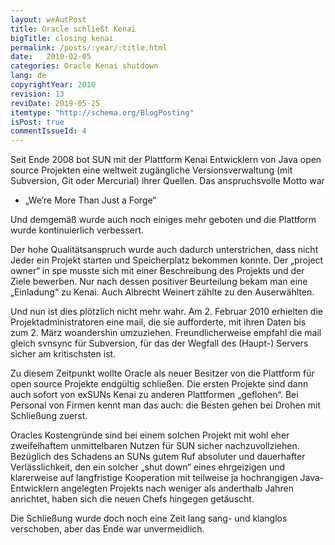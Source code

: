 ```yaml
---
layout: weAutPost
title: Oracle schließt Kenai
bigTitle: closing kenai
permalink: /posts/:year/:title.html
date:   2010-02-05
categories: Oracle Kenai shutdown
lang: de
copyrightYear: 2010
revision: 13
reviDate: 2019-05-25
itemtype: "http://schema.org/BlogPosting"
isPost: true
commentIssueId: 4
---
```


Seit Ende 2008 bot SUN mit der Plattform Kenai Entwicklern von Java open 
source Projekten eine weltweit zugängliche Versionsverwaltung (mit 
Subversion, Git oder Mercurial) ihrer Quellen. Das anspruchsvolle Motto war

- „We’re More Than Just a Forge“

Und demgemäß wurde auch noch einiges mehr geboten und die Plattform wurde
kontinuierlich verbessert.

Der hohe Qualitätsanspruch wurde auch dadurch unterstrichen, dass nicht Jeder
ein Projekt starten und Speicherplatz bekommen konnte. Der „project owner“ in
spe musste sich mit einer Beschreibung des Projekts und der Ziele bewerben.
Nur nach dessen positiver Beurteilung bekam man eine „Einladung“ zu Kenai.
Auch Albrecht Weinert zählte zu den Auserwählten.

Und nun ist dies plötzlich nicht mehr wahr. Am 2. Februar 2010 erhielten die
Projektadministratoren eine mail, die sie aufforderte, mit ihren Daten bis
zum 2. März woandershin umzuziehen. Freundlicherweise empfahl die mail gleich
svnsync für Subversion, für das der Wegfall des (Haupt-) Servers sicher am
kritischsten ist.

Zu diesem Zeitpunkt wollte Oracle als neuer Besitzer von die Plattform für 
open source Projekte endgültig schließen. Die ersten Projekte sind dann auch
sofort von exSUNs Kenai zu anderen Plattformen „geflohen“. Bei Personal von
Firmen kennt man das auch: die Besten gehen bei Drohen mit Schließung zuerst.

Oracles Kostengründe sind bei einem solchen Projekt mit wohl eher 
zweifelhaftem unmittelbaren Nutzen für SUN sicher nachzuvollziehen. Bezüglich
des Schadens an SUNs gutem Ruf absoluter und dauerhafter Verlässlichkeit, den
ein solcher „shut down“ eines ehrgeizigen und klarerweise auf langfristige
Kooperation mit teilweise ja hochrangigen Java-Entwicklern angelegten 
Projekts nach weniger als anderthalb Jahren anrichtet, haben sich die neuen
Chefs hingegen getäuscht. 

Die Schließung wurde doch noch eine Zeit lang sang- und klanglos 
verschoben, aber das Ende war unvermeidlich. 